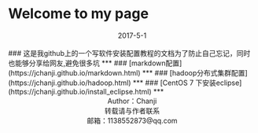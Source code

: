 # Welcome to my page
<center>2017-5-1</center><br>
### 这是我github上的一个写软件安装配置教程的文档为了防止自己忘记，同时也能够分享给网友,避免很多坑
***
### [markdown配置](https://jchanji.github.io/markdown.html)
***
### [hadoop分布式集群配置](https://jchanji.github.io/hadoop.html)
***
### [CentOS 7 下安装eclipse](https://jchanji.github.io/install_eclipse.html)
***
<div style="height:200px;widh=100%;">
<center>Author：Chanji</center>
<center>转载请与作者联系</center>
<center>邮箱：1138552873@qq.com</center>
</div>



